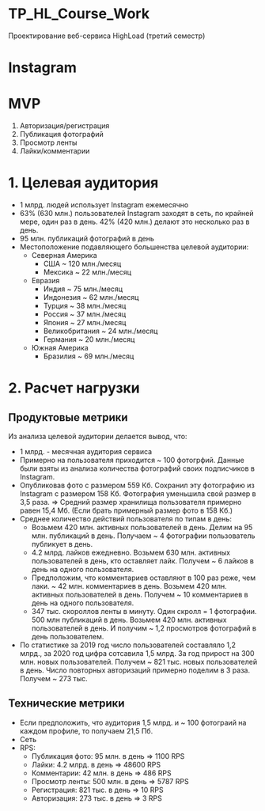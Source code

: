 # TP_HL_Course_Work
Проектирование веб-сервиса HighLoad (третий семестр)

# Instagram
# MVP
1. Авторизация/регистрация
2. Публикация фотографий
3. Просмотр ленты
4. Лайки/комментарии

# 1. Целевая аудитория
- 1 млрд. людей использует Instagram ежемесячно
- 63% (630 млн.) пользователей Instagram заходят в сеть, по крайней мере, один раз в день. 42% (420 млн.) делают это несколько раз в день. 
- 95 млн. публикаций фотографий в день
- Местоположение подавляющего большенства целевой аудитории: 
  - Северная Америка 
    - США ~ 120 млн./месяц
    -  Мексика ~ 22 млн./месяц
  - Евразия 
    - Индия ~ 75 млн./месяц
    - Индонезия ~ 62 млн./месяц
    - Турция ~ 38 млн./месяц
    - Россия ~ 37 млн./месяц
    - Япония ~ 27 млн./месяц
    - Великобритания ~ 24 млн./месяц
    - Германия ~ 20 млн./месяц
  - Южная Америка 
    - Бразилия ~ 69 млн./месяц

# 2. Расчет нагрузки
## Продуктовые метрики
Из анализа целевой аудитории делается вывод, что:
- 1 млрд. - месячная аудитория сервиса
- Примерно на пользователя приходится ~ 100 фотогрфий. Данные были взяты из анализа количества фотографий своих подписчиков в Instagram.
- Опубликовав фото с размером 559 Кб. Сохранил эту фотографию из Instagram с размером 158 Кб. Фотография уменьшила свой размер в 3,5 раза. => Средний размер хранилища пользователя примерно равен 15,4 Мб. (Если брать примерный размер фото в 158 Кб.)
- Среднее количество действий пользователя по типам в день:
  - Возьмем 420 млн. активных пользователей в день. Делим на 95 млн. публикаций в день. Получаем ~ 4 фотографии пользователь публикует в день.
  - 4.2 млрд. лайков ежедневно. Возьмем 630 млн. активных пользователей в день, кто оставляет лайк. Получем ~ 6 лайков в день на одного пользователя.
  - Предположим, что комментариев оставляют в 100 раз реже, чем лаки. ~ 42 млн. комментариев в день. Возьмем 420 млн. активных пользователей в день. Получем ~ 10 комментариев в день на одного пользователя.
  - 347 тыс. скороллов ленты в минуту. Один скролл = 1 фотографии. 500 млн публикаций в день. Возьмем 420 млн. активных пользователей в день. И получим ~ 1,2 просмотров фотографий в день пользователем.
- По статистике за 2019 год число пользователей составляло 1,2 млрд., за 2020 год цифра сотсавила 1,5 млрд. За год прирост на 300 млн. новых пользователей. Получем ~ 821 тыс. новых пользователей в день. Число повторных авторизаций примерно поделим в 3 раза. Получем ~ 273 тыс.

## Технические метрики
- Если предположить, что аудитория 1,5 млрд. и ~ 100 фотограий на каждом профиле, то получаем 21,5 Пб.
- Сеть
- RPS:
  - Публикация фото: 95 млн. в день => 1100 RPS
  - Лайки: 4.2 млрд. в день => 48600 RPS
  - Комментарии: 42 млн. в день => 486 RPS
  - Просмотр ленты: 500 млн. в день => 5787 RPS
  - Регистрация: 821 тыс. в день => 10 RPS
  - Авторизация: 273 тыс. в день => 3 RPS
